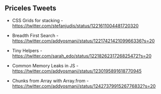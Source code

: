 ## Priceles Tweets

- CSS Grids for stacking - https://twitter.com/stefanjudis/status/1221611004481720320
- Breadth First Search - https://twitter.com/addyosmani/status/1221742142109966336?s=20
- Tiny Helpers - https://twitter.com/sarah_edo/status/1221826231726825472?s=20
- Common Memory Leaks in JS - https://twitter.com/addyosmani/status/1230195891618770945

- Chunks from Array with Array.from - https://twitter.com/addyosmani/status/1242737991526776832?s=20
